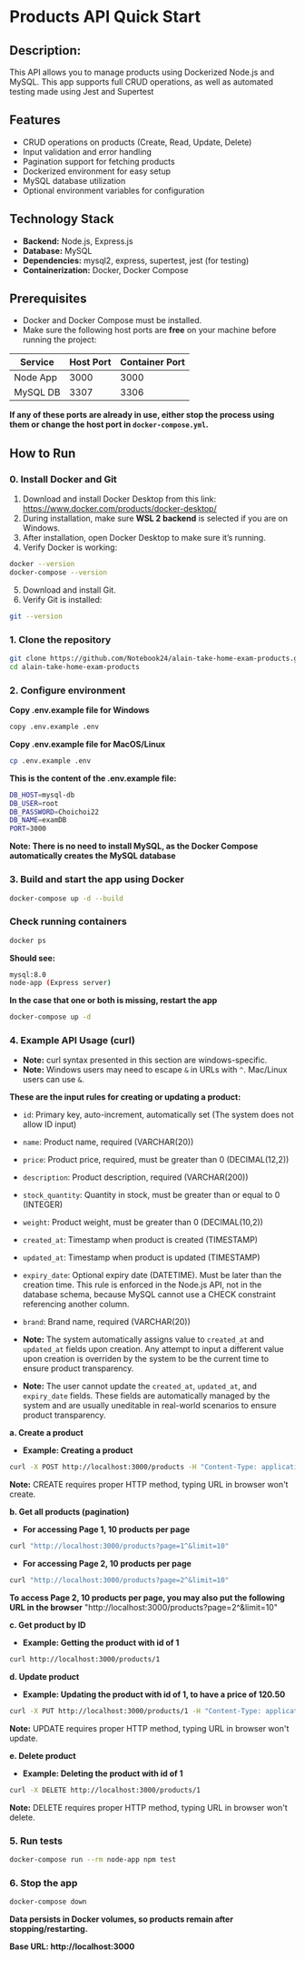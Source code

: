 # Products API Quick Start

## Description:
This API allows you to manage products using Dockerized Node.js and MySQL. This app supports full CRUD operations, as well as automated testing made using Jest and Supertest

## Features

- CRUD operations on products (Create, Read, Update, Delete)
- Input validation and error handling
- Pagination support for fetching products
- Dockerized environment for easy setup
- MySQL database utilization
- Optional environment variables for configuration

## Technology Stack

- **Backend:** Node.js, Express.js
- **Database:** MySQL
- **Dependencies:** mysql2, express, supertest, jest (for testing)
- **Containerization:** Docker, Docker Compose

## Prerequisites

- Docker and Docker Compose must be installed.
- Make sure the following host ports are **free** on your machine before running the project:

| Service      | Host Port | Container Port |
|-------------|-----------|----------------|
| Node App    | 3000      | 3000           |
| MySQL DB    | 3307      | 3306           |

**If any of these ports are already in use, either stop the process using them or change the host port in `docker-compose.yml`.**

## How to Run

### 0. Install Docker and Git
1. Download and install Docker Desktop from this link: https://www.docker.com/products/docker-desktop/
2. During installation, make sure **WSL 2 backend** is selected if you are on Windows.
3. After installation, open Docker Desktop to make sure it’s running.
4. Verify Docker is working:
```bash
docker --version
docker-compose --version
```
5. Download and install Git.
6. Verify Git is installed:
```bash
git --version
```

### 1. Clone the repository
```bash
git clone https://github.com/Notebook24/alain-take-home-exam-products.git
cd alain-take-home-exam-products
```

### 2. Configure environment
**Copy .env.example file for Windows**
```bash
copy .env.example .env
```

**Copy .env.example file for MacOS/Linux**
```bash
cp .env.example .env
```

**This is the content of the .env.example file:**
```bash
DB_HOST=mysql-db
DB_USER=root
DB_PASSWORD=Choichoi22
DB_NAME=examDB
PORT=3000
```

**Note: There is no need to install MySQL, as the Docker Compose automatically creates the MySQL database**

### 3. Build and start the app using Docker
```bash
docker-compose up -d --build
```

### Check running containers
```bash
docker ps
```
**Should see:**
```bash
mysql:8.0
node-app (Express server)
```
**In the case that one or both is missing, restart the app**
```bash
docker-compose up -d
```

### 4. Example API Usage (curl)

- **Note:** curl syntax presented in this section are windows-specific.
- **Note:** Windows users may need to escape `&` in URLs with `^`. Mac/Linux users can use `&`.

**These are the input rules for creating or updating a product:**
- `id`: Primary key, auto-increment, automatically set (The system does not allow ID input)
- `name`: Product name, required (VARCHAR(20))
- `price`: Product price, required, must be greater than 0 (DECIMAL(12,2))
- `description`: Product description, required (VARCHAR(200))
- `stock_quantity`: Quantity in stock, must be greater than or equal to 0 (INTEGER)
- `weight`: Product weight, must be greater than 0 (DECIMAL(10,2))
- `created_at`: Timestamp when product is created (TIMESTAMP)
- `updated_at`: Timestamp when product is updated (TIMESTAMP)
- `expiry_date`: Optional expiry date (DATETIME). Must be later than the creation time. This rule is enforced in the Node.js API, not in the database schema, because MySQL cannot use a CHECK constraint referencing another column.
- `brand`: Brand name, required (VARCHAR(20))

- **Note:** The system automatically assigns value to `created_at` and `updated_at` fields upon creation. Any attempt to input a different value upon creation is overriden by the system to be the current time to ensure product transparency.
- **Note:** The user cannot update the `created_at`, `updated_at`, and `expiry_date` fields. These fields are automatically managed by the system and are usually uneditable in real-world scenarios to ensure product transparency.

**a. Create a product**
- **Example: Creating a product**
```bash
curl -X POST http://localhost:3000/products -H "Content-Type: application/json" -d "{\"name\":\"Sample Product\",\"price\":99.99,\"description\":\"Test product\",\"stock_quantity\":10,\"weight\":1.5,\"expiry_date\":\"2025-12-31\",\"brand\":\"TestBrand\"}"
```
**Note:** CREATE requires proper HTTP method, typing URL in browser won't create.

**b. Get all products (pagination)**
- **For accessing Page 1, 10 products per page**
```bash
curl "http://localhost:3000/products?page=1^&limit=10"
```
- **For accessing Page 2, 10 products per page**
```bash
curl "http://localhost:3000/products?page=2^&limit=10"
```

**To access Page 2, 10 products per page, you may also put the following URL in the browser**
"http://localhost:3000/products?page=2^&limit=10"

**c. Get product by ID**
- **Example: Getting the product with id of 1**
```bash
curl http://localhost:3000/products/1
```

**d. Update product**
- **Example: Updating the product with id of 1, to have a price of 120.50**
```bash
curl -X PUT http://localhost:3000/products/1 -H "Content-Type: application/json" -d "{\"price\":120.50}"
```
**Note:** UPDATE requires proper HTTP method, typing URL in browser won't update.

**e. Delete product**
- **Example: Deleting the product with id of 1**
```bash
curl -X DELETE http://localhost:3000/products/1
```
**Note:** DELETE requires proper HTTP method, typing URL in browser won't delete.

### 5. Run tests
```bash
docker-compose run --rm node-app npm test
```

### 6. Stop the app
```bash
docker-compose down
```

**Data persists in Docker volumes, so products remain after stopping/restarting.**

**Base URL: http://localhost:3000**

